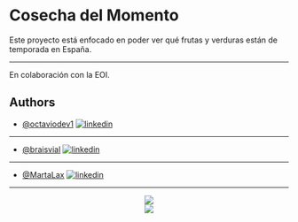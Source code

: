 # Cosecha del Momento

Este proyecto está enfocado en poder ver qué frutas y verduras están de temporada en España.

***

 En colaboración con la EOI.

## Authors

- [@octaviodev1](https://github.com/octaviodev1) [![linkedin](https://img.shields.io/badge/linkedin-0A66C2?style=for-the-badge&logo=linkedin&logoColor=white)](https://www.linkedin.com/in/octavian-mihail-badea/)

***

- [@braisvial](https://github.com/braisvial) [![linkedin](https://img.shields.io/badge/linkedin-0A66C2?style=for-the-badge&logo=linkedin&logoColor=white)](https://www.linkedin.com/in/braisvila/)

***

- [@MartaLax](https://github.com/MartaLax) [![linkedin](https://img.shields.io/badge/linkedin-0A66C2?style=for-the-badge&logo=linkedin&logoColor=white)](https://www.linkedin.com/in/marta-ermerinda-lax-casta%C3%B1o/)

***

<div align="center">
<img src="https://iili.io/JKkMCpp.png" >
</div>
<div align="center">
<img src="https://iili.io/JKkGD2j.png" >
</div>
